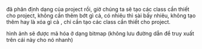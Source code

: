 ﻿đã phân định dạng của project rồi, giờ chúng ta sẽ tạo các class cần thiết cho project, không cần thêm bớt gì cả, có nhiêu thì sài bấy nhiêu, không tạo thêm hay là xóa gì cả
, chỉ cần tạo các class cần thiết cho project.

hình ảnh sẽ được mã hóa ở dạng bitmap (không lưu đường dẫn để truy xuất trên cái này cho nó nhanh)